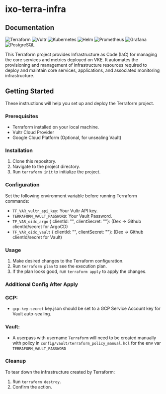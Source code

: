 
# ixo-terra-infra

## Documentation
![Terraform](https://img.shields.io/badge/Terraform-%23623CE4.svg?style=for-the-badge&logo=Terraform&logoColor=white)
![Vultr](https://img.shields.io/badge/Vultr-%230056D2.svg?style=for-the-badge&logo=Vultr&logoColor=white)
![Kubernetes](https://img.shields.io/badge/Kubernetes-%23326CE5.svg?style=for-the-badge&logo=Kubernetes&logoColor=white)
![Helm](https://img.shields.io/badge/Helm-%23093D5E.svg?style=for-the-badge&logo=Helm&logoColor=white)
![Prometheus](https://img.shields.io/badge/Prometheus-%23E6522C.svg?style=for-the-badge&logo=Prometheus&logoColor=white)
![Grafana](https://img.shields.io/badge/Grafana-%23F46800.svg?style=for-the-badge&logo=Grafana&logoColor=white)
![PostgreSQL](https://img.shields.io/badge/PostgreSQL-%23316192.svg?style=for-the-badge&logo=postgresql&logoColor=white)

This Terraform project provides Infrastructure as Code (IaC) for managing the core services and metrics deployed on VKE. 
It automates the provisioning and management of infrastructure resources required to deploy and maintain core services, applications, and associated monitoring infrastructure.

## Getting Started

These instructions will help you set up and deploy the Terraform project.

### Prerequisites

- Terraform installed on your local machine.
- Vultr Cloud Provider
- Google Cloud Platform (Optional, for unsealing Vault)

### Installation

1. Clone this repository.
2. Navigate to the project directory.
3. Run `terraform init` to initialize the project.

### Configuration

Set the following environment variable before running Terraform commands:

- `TF_VAR_vultr_api_key`: Your Vultr API key.
- `TERRAFORM_VAULT_PASSWORD`: Your Vault Password.
- `TF_VAR_oidc_argo` { clientId: "", clientSecret: ""}: (Dex -> Github clientId/secret for ArgoCD)
- `TF_VAR_oidc_vault` { clientId: "", clientSecret: ""}: (Dex -> Github clientId/secret for Vault)

### Usage

1. Make desired changes to the Terraform configuration.
2. Run `terraform plan` to see the execution plan.
3. If the plan looks good, run `terraform apply` to apply the changes.


### Additional Config After Apply
### GCP:
- `gcp-key-secret` key.json should be set to a GCP Service Account key for Vault auto-sealing.
### Vault:
- A userpass with username `Terraform` will need to be created manually with policy in `config/vault/terraform_policy_manual.hcl` for the env var `TERRAFORM_VAULT_PASSWORD`
### Cleanup

To tear down the infrastructure created by Terraform:

1. Run `terraform destroy`.
2. Confirm the action.